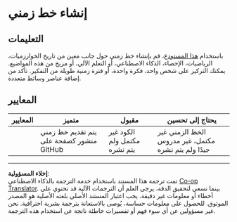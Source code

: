 <!--
CO_OP_TRANSLATOR_METADATA:
{
  "original_hash": "eb6e4d5afd1b21a57d2b9e6d0aac3969",
  "translation_date": "2025-08-29T13:47:13+00:00",
  "source_file": "1-Introduction/2-history-of-ML/assignment.md",
  "language_code": "ar"
}
-->
# إنشاء خط زمني

## التعليمات

باستخدام [هذا المستودع](https://github.com/Digital-Humanities-Toolkit/timeline-builder)، قم بإنشاء خط زمني حول جانب معين من تاريخ الخوارزميات، الرياضيات، الإحصاء، الذكاء الاصطناعي، أو التعلم الآلي، أو مزيج من هذه المواضيع. يمكنك التركيز على شخص واحد، فكرة واحدة، أو فترة زمنية طويلة من التفكير. تأكد من إضافة عناصر وسائط متعددة.

## المعايير

| المعايير | متميز                                           | مقبول                                 | يحتاج إلى تحسين                                                   |
| -------- | ----------------------------------------------- | ------------------------------------- | ---------------------------------------------------------------- |
|          | يتم تقديم خط زمني منشور كصفحة على GitHub        | الكود غير مكتمل ولم يتم نشره          | الخط الزمني غير مكتمل، غير مدروس جيدًا ولم يتم نشره              |

---

**إخلاء المسؤولية**:  
تمت ترجمة هذا المستند باستخدام خدمة الترجمة بالذكاء الاصطناعي [Co-op Translator](https://github.com/Azure/co-op-translator). بينما نسعى لتحقيق الدقة، يرجى العلم أن الترجمات الآلية قد تحتوي على أخطاء أو معلومات غير دقيقة. يجب اعتبار المستند الأصلي بلغته الأصلية هو المصدر الموثوق. للحصول على معلومات حساسة، يُوصى بالاستعانة بترجمة بشرية احترافية. نحن غير مسؤولين عن أي سوء فهم أو تفسيرات خاطئة ناتجة عن استخدام هذه الترجمة.